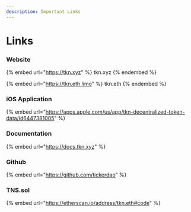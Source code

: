 ```yaml
---
description: Important Links
---
```


# Links

### Website

{% embed url="https://tkn.xyz" %}
tkn.xyz
{% endembed %}

{% embed url="https://tkn.eth.limo" %}
tkn.eth
{% endembed %}

### iOS Application

{% embed url="https://apps.apple.com/us/app/tkn-decentralized-token-data/id6447381005" %}

### Documentation

{% embed url="https://docs.tkn.xyz" %}

### Github

{% embed url="https://github.com/tickerdao" %}

### TNS.sol

{% embed url="https://etherscan.io/address/tkn.eth#code" %}
